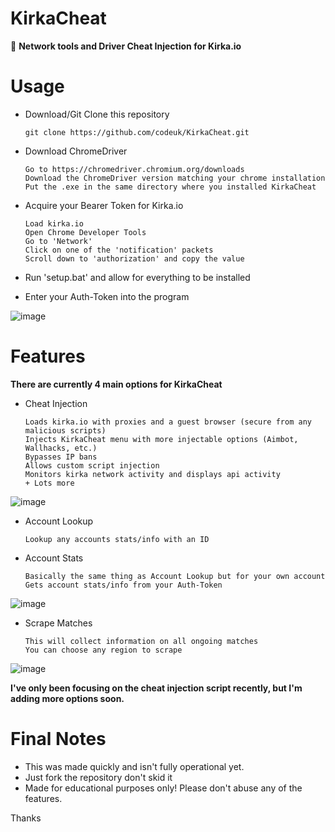# KirkaCheat
👻 **Network tools and Driver Cheat Injection for Kirka.io**

# Usage

- Download/Git Clone this repository
 
      git clone https://github.com/codeuk/KirkaCheat.git

- Download ChromeDriver

      Go to https://chromedriver.chromium.org/downloads
      Download the ChromeDriver version matching your chrome installation
      Put the .exe in the same directory where you installed KirkaCheat

- Acquire your Bearer Token for Kirka.io

      Load kirka.io
      Open Chrome Developer Tools
      Go to 'Network'
      Click on one of the 'notification' packets
      Scroll down to 'authorization' and copy the value

- Run 'setup.bat' and allow for everything to be installed
- Enter your Auth-Token into the program

![image](https://user-images.githubusercontent.com/75194878/164553158-3dc4865c-31d8-41a1-b89d-7790987eec99.png)

# Features

**There are currently 4 main options for KirkaCheat**

- Cheat Injection
    
      Loads kirka.io with proxies and a guest browser (secure from any malicious scripts)
      Injects KirkaCheat menu with more injectable options (Aimbot, Wallhacks, etc.)
      Bypasses IP bans
      Allows custom script injection
      Monitors kirka network activity and displays api activity
      + Lots more

![image](https://user-images.githubusercontent.com/75194878/164555285-c54ae499-bfbc-4222-a443-64a43f9f1613.png)

- Account Lookup

      Lookup any accounts stats/info with an ID

- Account Stats

      Basically the same thing as Account Lookup but for your own account
      Gets account stats/info from your Auth-Token

![image](https://user-images.githubusercontent.com/75194878/164557177-ad5e08bc-cde5-485d-9698-72b150914629.png)

- Scrape Matches

      This will collect information on all ongoing matches
      You can choose any region to scrape

![image](https://user-images.githubusercontent.com/75194878/164557488-1335801d-a628-4d58-b20d-a05a4228f99a.png)

**I've only been focusing on the cheat injection script recently, but I'm adding more options soon.**

# Final Notes

- This was made quickly and isn't fully operational yet.
- Just fork the repository don't skid it
- Made for educational purposes only! Please don't abuse any of the features.

Thanks 
